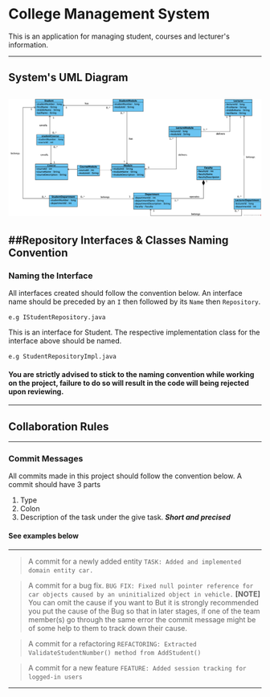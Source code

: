 # College Management System
This is an application for managing 
student, courses and lecturer's information.

---
## System's UML Diagram
![College System UML Diagram!](uml/ADP_Assignment_Group_1.png "College System UML Diagram")
---

##Repository Interfaces & Classes Naming Convention 
---

### Naming the Interface
All interfaces created should follow the convention below.
An interface name should be preceded by an ```I``` then followed
by its ```Name``` then ```Repository```. 
```
e.g IStudentRepository.java
```
This is an interface for Student. 
The respective implementation
class for the interface above should be named.
```
e.g StudentRepositoryImpl.java
```
#### You are strictly advised to stick to the naming convention while working on the project, failure to do so will result in the code will being rejected upon reviewing.
---
## Collaboration Rules
---

### Commit Messages
All commits made in this project should follow the convention below.
A commit should have 3 parts
1. Type
2. Colon
3. Description of the task under the give task. ***Short and precised***

#### See examples below
---
> A commit for a newly added entity
`TASK: Added and implemented domain entity car.`

> A commit for a bug fix.
`BUG FIX: Fixed null pointer reference for car objects caused by an uninitialized object in vehicle.`
**[NOTE]** You can omit the cause if you want to But it is strongly recommended you put the cause of the Bug so 
that in later stages, if one of the team member(s) go through the same error the commit message might be of 
some help to them to track down their cause.

> A commit for a refactoring
`REFACTORING: Extracted ValidateStudentNumber() method from AddStudent()`

> A commit for a new feature
`FEATURE: Added session tracking for logged-in users`
---
